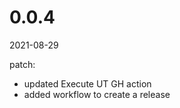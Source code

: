 <!-- START-VERSION: 0.0.4 -->
# 0.0.4
2021-08-29

patch:
* updated Execute UT GH action
* added workflow to create a release
<!-- END-VERSION: 0.0.4 -->